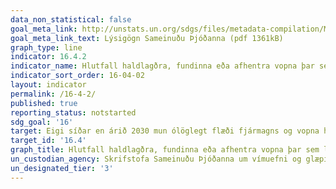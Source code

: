 ```yaml
---
data_non_statistical: false
goal_meta_link: http://unstats.un.org/sdgs/files/metadata-compilation/Metadata-Goal-16.pdf
goal_meta_link_text: Lýsigögn Sameinuðu Þjóðanna (pdf 1361kB)
graph_type: line
indicator: 16.4.2
indicator_name: Hlutfall haldlagðra, fundinna eða afhentra vopna þar sem lögbært stjórnvald hefur rakið eða sýnt fram á ólögmætan uppruna eða aðstæður í samræmi við alþjóðlega gerninga. 
indicator_sort_order: 16-04-02
layout: indicator
permalink: /16-4-2/
published: true
reporting_status: notstarted
sdg_goal: '16'
target: Eigi síðar en árið 2030 mun ólöglegt flæði fjármagns og vopna hafa snarminnkað, stolnar eignir verði endurheimtar í stórum stíl og barátta háð gegn hvers kyns skipulagðri glæpastarfsemi.
target_id: '16.4'
graph_title: Hlutfall haldlagðra, fundinna eða afhentra vopna þar sem lögbært stjórnvald hefur rakið eða sýnt fram á ólögmætan uppruna eða aðstæður í samræmi við alþjóðlega gerninga.
un_custodian_agency: Skrifstofa Sameinuðu Þjóðanna um vímuefni og glæpi (UNODC), Afvopnunarskrifstofa Sameinuðu Þjóðanna (UNODA)
un_designated_tier: '3'
---
```

